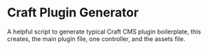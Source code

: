 # Craft Plugin Generator

A helpful script to generate typical Craft CMS plugin boilerplate, this creates, the main plugin file, one controller, and the assets file.


